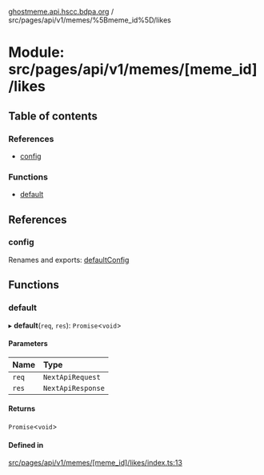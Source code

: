 [ghostmeme.api.hscc.bdpa.org][1] / src/pages/api/v1/memes/%5Bmeme_id%5D/likes

# Module: src/pages/api/v1/memes/\[meme_id]/likes

## Table of contents

### References

- [config][2]

### Functions

- [default][3]

## References

### config

Renames and exports: [defaultConfig][4]

## Functions

### default

▸ **default**(`req`, `res`): `Promise`<`void`>

#### Parameters

| Name  | Type              |
| :---- | :---------------- |
| `req` | `NextApiRequest`  |
| `res` | `NextApiResponse` |

#### Returns

`Promise`<`void`>

#### Defined in

[src/pages/api/v1/memes/\[meme_id\]/likes/index.ts:13][5]

[1]: ../README.md
[2]: src_pages_api_v1_memes__meme_id__likes.md#config
[3]: src_pages_api_v1_memes__meme_id__likes.md#default
[4]: src_backend_middleware.md#defaultconfig

[5]:
https://github.com/nhscc/ghostmeme.api.hscc.bdpa.org/blob/9eb38c4/src/pages/api/v1/memes/[meme_id]/likes/index.ts#L13
